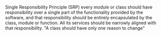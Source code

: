 Single Responsibility Principle (SRP)
every module or class should have responsibility over a single part of the functionality provided by the software, and that responsibility should be entirely encapsulated by the class, module or function. All its services should be narrowly aligned with that responsibility.
"A class should have only one reason to change"
